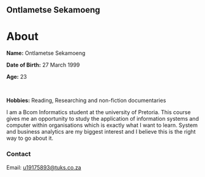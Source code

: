 ## Ontlametse Sekamoeng





# About

**Name:** Ontlametse Sekamoeng


**Date of Birth:** 27 March 1999


**Age:** 23

<br/>

**Hobbies:** Reading, Researching and non-fiction documentaries


I am a Bcom Informatics  student at the university of Pretoria. This course gives me an opportunity to study the application of information systems and computer within organisations which is exactly what I want to learn. System and business analytics are my biggest interest and I believe this is the right way to go about it. 






### Contact
Email: u19175893@tuks.co.za


